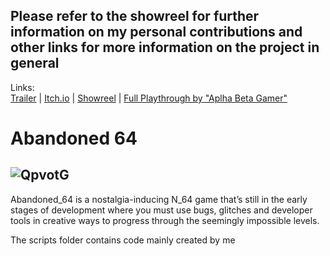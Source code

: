 Please refer to the showreel for further information on my personal contributions and other links for more information on the project in general
---------
Links:  
<a href="https://www.youtube.com/watch?v=nJug7Mf8hVU">Trailer</a> | <a href="https://l4ndo.itch.io/abandoned-64">Itch.io</a> | <a href="https://www.youtube.com/watch?v=W2zVl0yd2QQ">Showreel</a> | <a href="https://www.youtube.com/watch?v=NU2XC5HwkD8&t=761s">Full Playthrough by "Aplha Beta Gamer"</a>

# Abandoned 64
![QpvotG](https://user-images.githubusercontent.com/59093470/156415239-1dc8546e-aaf2-4b83-ba5d-afff53db933c.png)
---------
Abandoned_64 is a nostalgia-inducing N_64 game that’s still in the early stages of development where you must use bugs, glitches and developer tools in creative ways to progress through the seemingly impossible levels.

The scripts folder contains code mainly created by me
